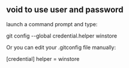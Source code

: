 ## void to use user and password
launch a command prompt and type:

git config --global credential.helper winstore

Or you can edit your .gitconfig file manually:

[credential]
    helper = winstore



